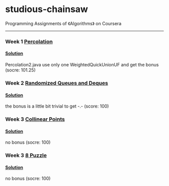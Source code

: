 # studious-chainsaw
Programming Assignments of 《Algorithms》 on Coursera

----

### Week 1 [Percolation](http://coursera.cs.princeton.edu/algs4/assignments/percolation.html)
#### [Solution](https://github.com/Axolot1/shiny-waffle/tree/master/src/weekone)
Percolation2.java use only one WeightedQuickUnionUF and get the bonus (socre: 101.25)

### Week 2 [Randomized Queues and Deques](http://coursera.cs.princeton.edu/algs4/assignments/queues.html)
#### [Solution](https://github.com/Axolot1/shiny-waffle/tree/master/src/weektwo)
the bonus is a little bit trivial to get -.- (score: 100)

### Week 3 [Collinear Points](http://coursera.cs.princeton.edu/algs4/assignments/collinear.html)
#### [Solution](https://github.com/Axolot1/shiny-waffle/tree/master/src/weekthree)
no bonus (socre: 100)

### Week 3 [8 Puzzle](http://coursera.cs.princeton.edu/algs4/assignments/8puzzle.html)
#### [Solution](https://github.com/Axolot1/shiny-waffle/tree/master/src/weekfour)
no bonus (socre: 100)
